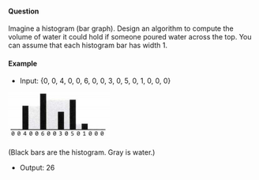 #### Question

Imagine a histogram (bar graph). Design an algorithm to compute the volume of water it could hold if someone poured water across the top. You can assume that each histogram bar has width 1.

#### Example

- Input: {0, 0, 4, 0, 0, 6, 0, 0, 3, 0, 5, 0, 1, 0, 0, 0}

![histogram](images/histogram.png)

(Black bars are the histogram. Gray is water.)

- Output: 26
